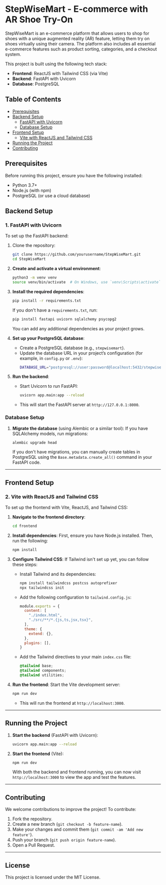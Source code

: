 
# **StepWiseMart - E-commerce with AR Shoe Try-On**

StepWiseMart is an e-commerce platform that allows users to shop for shoes with a unique augmented reality (AR) feature, letting them try on shoes virtually using their camera. The platform also includes all essential e-commerce features such as product sorting, categories, and a checkout system.

This project is built using the following tech stack:
- **Frontend**: ReactJS with Tailwind CSS (via Vite)
- **Backend**: FastAPI with Uvicorn
- **Database**: PostgreSQL

## **Table of Contents**
- [Prerequisites](#prerequisites)
- [Backend Setup](#backend-setup)
  - [FastAPI with Uvicorn](#fastapi-with-uvicorn)
  - [Database Setup](#database-setup)
- [Frontend Setup](#frontend-setup)
  - [Vite with ReactJS and Tailwind CSS](#vite-with-reactjs-and-tailwind-css)
- [Running the Project](#running-the-project)
- [Contributing](#contributing)

## **Prerequisites**
Before running this project, ensure you have the following installed:
- Python 3.7+
- Node.js (with npm)
- PostgreSQL (or use a cloud database)

## **Backend Setup**

### **1. FastAPI with Uvicorn**
To set up the FastAPI backend:

1. Clone the repository:
   ```bash
   git clone https://github.com/yourusername/StepWiseMart.git
   cd StepWiseMart
   ```

2. **Create and activate a virtual environment**:
   ```bash
   python3 -m venv venv
   source venv/bin/activate  # On Windows, use `venv\Scripts\activate`
   ```

3. **Install the required dependencies**:
   ```bash
   pip install -r requirements.txt
   ```

   If you don't have a `requirements.txt`, run:
   ```bash
   pip install fastapi uvicorn sqlalchemy psycopg2
   ```

   You can add any additional dependencies as your project grows.

4. **Set up your PostgreSQL database**:
   - Create a PostgreSQL database (e.g., `stepwisemart`).
   - Update the database URL in your project’s configuration (for example, in `config.py` or `.env`):
     ```bash
     DATABASE_URL="postgresql://user:password@localhost:5432/stepwisemart"
     ```

5. **Run the backend**:
   - Start Uvicorn to run FastAPI:
     ```bash
     uvicorn app.main:app --reload
     ```
   - This will start the FastAPI server at `http://127.0.0.1:8000`.

### **Database Setup**
1. **Migrate the database** (using Alembic or a similar tool):
   If you have SQLAlchemy models, run migrations:
   ```bash
   alembic upgrade head
   ```

   If you don't have migrations, you can manually create tables in PostgreSQL using the `Base.metadata.create_all()` command in your FastAPI code.

---

## **Frontend Setup**

### **2. Vite with ReactJS and Tailwind CSS**
To set up the frontend with Vite, ReactJS, and Tailwind CSS:

1. **Navigate to the frontend directory**:
   ```bash
   cd frontend
   ```

2. **Install dependencies**:
   First, ensure you have Node.js installed. Then, run the following:
   ```bash
   npm install
   ```

3. **Configure Tailwind CSS**:
   If Tailwind isn't set up yet, you can follow these steps:
   - Install Tailwind and its dependencies:
     ```bash
     npm install tailwindcss postcss autoprefixer
     npx tailwindcss init
     ```
   - Add the following configuration to `tailwind.config.js`:
     ```js
     module.exports = {
       content: [
         "./index.html",
         "./src/**/*.{js,ts,jsx,tsx}",
       ],
       theme: {
         extend: {},
       },
       plugins: [],
     }
     ```
   - Add the Tailwind directives to your main `index.css` file:
     ```css
     @tailwind base;
     @tailwind components;
     @tailwind utilities;
     ```

4. **Run the frontend**:
   Start the Vite development server:
   ```bash
   npm run dev
   ```
   - This will run the frontend at `http://localhost:3000`.

---

## **Running the Project**

1. **Start the backend** (FastAPI with Uvicorn):
   ```bash
   uvicorn app.main:app --reload
   ```

2. **Start the frontend** (Vite):
   ```bash
   npm run dev
   ```

   With both the backend and frontend running, you can now visit `http://localhost:3000` to view the app and test the features.

---

## **Contributing**
We welcome contributions to improve the project! To contribute:

1. Fork the repository.
2. Create a new branch (`git checkout -b feature-name`).
3. Make your changes and commit them (`git commit -am 'Add new feature'`).
4. Push your branch (`git push origin feature-name`).
5. Open a Pull Request.

---

## **License**
This project is licensed under the MIT License.
